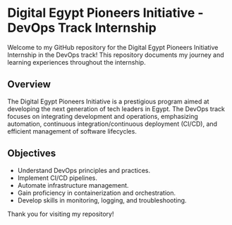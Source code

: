 # Digital Egypt Pioneers Initiative - DevOps Track Internship

Welcome to my GitHub repository for the Digital Egypt Pioneers Initiative Internship in the DevOps track! This repository documents my journey and learning experiences throughout the internship.

## Overview

The Digital Egypt Pioneers Initiative is a prestigious program aimed at developing the next generation of tech leaders in Egypt. The DevOps track focuses on integrating development and operations, emphasizing automation, continuous integration/continuous deployment (CI/CD), and efficient management of software lifecycles.

## Objectives

- Understand DevOps principles and practices.
- Implement CI/CD pipelines.
- Automate infrastructure management.
- Gain proficiency in containerization and orchestration.
- Develop skills in monitoring, logging, and troubleshooting.

Thank you for visiting my repository!





